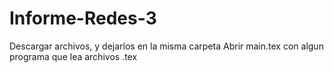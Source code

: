 # Informe-Redes-3
Descargar archivos, y dejarlos en la misma carpeta
Abrir main.tex con algun programa que lea archivos .tex
